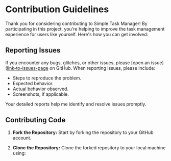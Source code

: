# Contribution Guidelines

Thank you for considering contributing to Simple Task Manager! By participating in this project, you're helping to improve the task management experience for users like yourself. Here's how you can get involved:

## Reporting Issues

If you encounter any bugs, glitches, or other issues, please [open an issue]([link-to-issues-page](https://github.com/prince-wayne/task-manager-app/issues) on GitHub. When reporting issues, please include:

- Steps to reproduce the problem.
- Expected behavior.
- Actual behavior observed.
- Screenshots, if applicable.

Your detailed reports help me identify and resolve issues promptly.

## Contributing Code

1. **Fork the Repository:** Start by forking the repository to your GitHub account.

2. **Clone the Repository:** Clone the forked repository to your local machine using:
   
